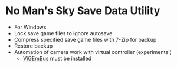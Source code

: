 ﻿# No Man's Sky Save Data Utility

- For Windows
- Lock save game files to ignore autosave
- Compress specified save game files with 7-Zip for backup
- Restore backup
- Automation of camera work with virtual controller (experimental)
    - [ViGEmBus](https://github.com/ViGEm/ViGEmBus/releases) must be installed
